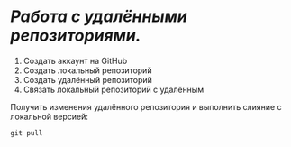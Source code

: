 # ***Работа с удалёнными репозиториями.***
1. Создать аккаунт на GitHub
2. Создать локальный репозиторий
3. Создать удалённый репозиторий
4. Связать локальный репозиторий с удалённым

Получить изменения удалённого репозитория и выполнить слияние с локальной версией:
```
git pull
```
